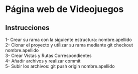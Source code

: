 # Página web de Videojuegos


## Instrucciones 

1- Crear su rama con la siguiente estructura: nombre.apellido\
2- Clonar el proyecto y utilizar su rama mediante git checkout nombre.apellido\
3- Crear Vistas y Rutas Correspondientes\
4- Añadir archivos y realizar commit\
5- Subir los archivos: git push origin nombre.apellido
